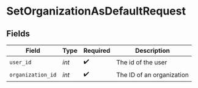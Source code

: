 # SetOrganizationAsDefaultRequest


## Fields

| Field                     | Type                      | Required                  | Description               |
| ------------------------- | ------------------------- | ------------------------- | ------------------------- |
| `user_id`                 | *int*                     | :heavy_check_mark:        | The id of the user        |
| `organization_id`         | *int*                     | :heavy_check_mark:        | The ID of an organization |